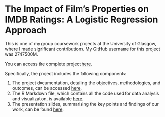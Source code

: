 # The Impact of Film’s Properties on IMDB Ratings: A Logistic Regression Approach

This is one of my group coursework projects at the University of Glasgow, where I made significant contributions. My GitHub username for this project was 2747500M.

You can access the complete project [here](https://github.com/Gweiqing1999/DAS-Group-08).

Specifically, the project includes the following components:
1.	The project documentation, detailing the objectives, methodologies, and outcomes, can be accessed [here](https://github.com/Gweiqing1999/DAS-Group-08/blob/6cba84b91549721a56805264e69864893d48166a/Group_08_Analysis.pdf).
2.	The R Markdown file, which contains all the code used for data analysis and visualization, is available [here](https://github.com/Gweiqing1999/DAS-Group-08/blob/6cba84b91549721a56805264e69864893d48166a/Group_08_Analysis.Rmd).
3.	The presentation slides, summarizing the key points and findings of our work, can be found [here](https://github.com/Gweiqing1999/DAS-Group-08/blob/main/Group_08_Presentation.pdf).
